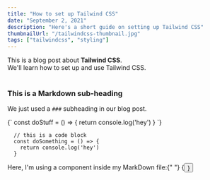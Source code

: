 ```yaml
---
title: "How to set up Tailwind CSS"
date: "September 2, 2021"
description: "Here's a short guide on setting up Tailwind CSS"
thumbnailUrl: "/tailwindcss-thumbnail.jpg"
tags: ["tailwindcss", "styling"]
---
```


<div>
  This is a blog post about <strong>Tailwind CSS</strong>. <br />
  We'll learn how to set up and use Tailwind CSS.
</div>

<br />

### This is a Markdown sub-heading

We just used a `###` subheading in our blog post.

<SyntaxHighlighter language="javascript">
  {`
    const doStuff = () => {
      return console.log('hey')
    }
  `}
</SyntaxHighlighter>

```
  // this is a code block
  const doSomething = () => {
    return console.log('hey')
  }
```

<div>
  Here, I'm using a component inside my MarkDown file:{" "}
  {<Button text={"Click me"} />}
</div>
